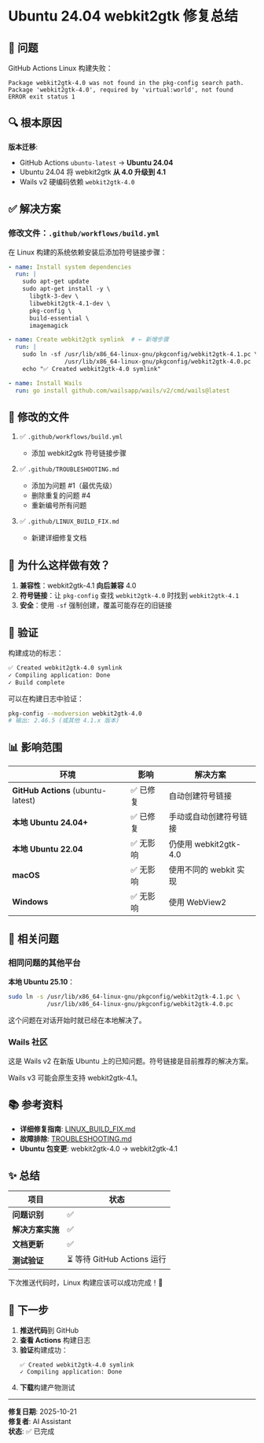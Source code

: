 # Ubuntu 24.04 webkit2gtk 修复总结

## 🐛 问题

GitHub Actions Linux 构建失败：

```
Package webkit2gtk-4.0 was not found in the pkg-config search path.
Package 'webkit2gtk-4.0', required by 'virtual:world', not found
ERROR exit status 1
```

## 🔍 根本原因

**版本迁移**:
- GitHub Actions `ubuntu-latest` → **Ubuntu 24.04**
- Ubuntu 24.04 将 webkit2gtk **从 4.0 升级到 4.1**
- Wails v2 硬编码依赖 `webkit2gtk-4.0`

## ✅ 解决方案

### 修改文件：`.github/workflows/build.yml`

在 Linux 构建的系统依赖安装后添加符号链接步骤：

```yaml
- name: Install system dependencies
  run: |
    sudo apt-get update
    sudo apt-get install -y \
      libgtk-3-dev \
      libwebkit2gtk-4.1-dev \
      pkg-config \
      build-essential \
      imagemagick

- name: Create webkit2gtk symlink  # ← 新增步骤
  run: |
    sudo ln -sf /usr/lib/x86_64-linux-gnu/pkgconfig/webkit2gtk-4.1.pc \
                /usr/lib/x86_64-linux-gnu/pkgconfig/webkit2gtk-4.0.pc
    echo "✅ Created webkit2gtk-4.0 symlink"

- name: Install Wails
  run: go install github.com/wailsapp/wails/v2/cmd/wails@latest
```

## 📝 修改的文件

1. ✅ `.github/workflows/build.yml`
   - 添加 webkit2gtk 符号链接步骤

2. ✅ `.github/TROUBLESHOOTING.md`
   - 添加为问题 #1（最优先级）
   - 删除重复的问题 #4
   - 重新编号所有问题

3. ✅ `.github/LINUX_BUILD_FIX.md`
   - 新建详细修复文档

## 🎯 为什么这样做有效？

1. **兼容性**：webkit2gtk-4.1 **向后兼容** 4.0
2. **符号链接**：让 `pkg-config` 查找 `webkit2gtk-4.0` 时找到 `webkit2gtk-4.1`
3. **安全**：使用 `-sf` 强制创建，覆盖可能存在的旧链接

## 🧪 验证

构建成功的标志：

```bash
✅ Created webkit2gtk-4.0 symlink
✓ Compiling application: Done
✓ Build complete
```

可以在构建日志中验证：

```bash
pkg-config --modversion webkit2gtk-4.0
# 输出: 2.46.5 (或其他 4.1.x 版本)
```

## 📊 影响范围

| 环境 | 影响 | 解决方案 |
|------|------|---------|
| **GitHub Actions** (ubuntu-latest) | ✅ 已修复 | 自动创建符号链接 |
| **本地 Ubuntu 24.04+** | ✅ 已修复 | 手动或自动创建符号链接 |
| **本地 Ubuntu 22.04** | ✅ 无影响 | 仍使用 webkit2gtk-4.0 |
| **macOS** | ✅ 无影响 | 使用不同的 webkit 实现 |
| **Windows** | ✅ 无影响 | 使用 WebView2 |

## 🔗 相关问题

### 相同问题的其他平台

**本地 Ubuntu 25.10**：
```bash
sudo ln -s /usr/lib/x86_64-linux-gnu/pkgconfig/webkit2gtk-4.1.pc \
           /usr/lib/x86_64-linux-gnu/pkgconfig/webkit2gtk-4.0.pc
```

这个问题在对话开始时就已经在本地解决了。

### Wails 社区

这是 Wails v2 在新版 Ubuntu 上的已知问题。符号链接是目前推荐的解决方案。

Wails v3 可能会原生支持 webkit2gtk-4.1。

## 📚 参考资料

- **详细修复指南**: [LINUX_BUILD_FIX.md](LINUX_BUILD_FIX.md)
- **故障排除**: [TROUBLESHOOTING.md](TROUBLESHOOTING.md#1-package-webkit2gtk-40-was-not-found-linux--ubuntu-2404)
- **Ubuntu 包变更**: webkit2gtk-4.0 → webkit2gtk-4.1

## ✨ 总结

| 项目 | 状态 |
|------|------|
| **问题识别** | ✅ |
| **解决方案实施** | ✅ |
| **文档更新** | ✅ |
| **测试验证** | ⏳ 等待 GitHub Actions 运行 |

下次推送代码时，Linux 构建应该可以成功完成！🎉

## 🚀 下一步

1. **推送代码**到 GitHub
2. **查看 Actions** 构建日志
3. **验证**构建成功：
   ```
   ✅ Created webkit2gtk-4.0 symlink
   ✓ Compiling application: Done
   ```
4. **下载**构建产物测试

---

**修复日期**: 2025-10-21  
**修复者**: AI Assistant  
**状态**: ✅ 已完成

